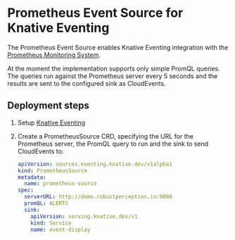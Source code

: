 # Prometheus Event Source for Knative Eventing

The Prometheus Event Source enables Knative Eventing integration with the
[Prometheus Monitoring System](https://prometheus.io/).

At the moment the implementation supports only simple PromQL queries. The queries
run against the Prometheus server every 5 seconds and the results are sent
to the configured sink as CloudEvents.

## Deployment steps

1. Setup [Knative Eventing](../DEVELOPMENT.md)
1. Create a PrometheusSource CRD, specifying the URL for the Prometheus server,
   the PromQL query to run and the sink to send CloudEvents to:

   ``` yaml
   apiVersion: sources.eventing.knative.dev/v1alpha1
   kind: PrometheusSource
   metadata:
     name: prometheus-source
   spec:
     serverURL: http://demo.robustperception.io:9090
     promQL: ALERTS
     sink:
       apiVersion: serving.knative.dev/v1
       kind: Service
       name: event-display
   ```
